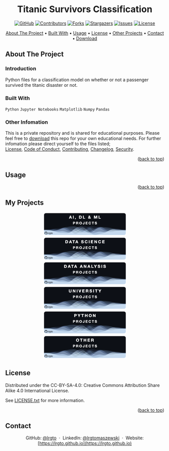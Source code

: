 <a name="readme-top"></a>

<div align="center">

# Titanic Survivors Classification

[![GitHub][GitHub-shield]](https://github.com/lrgto/titanic-survivor-classification)
[![Contributors][contributors-shield]](https://github.com/lrgto/titanic-survivor-classification/graphs/contributors)
[![Forks][forks-shield]](https://github.com/lrgto/titanic-survivor-classification/network/members)
[![Stargazers][stars-shield]](https://github.com/lrgto/titanic-survivor-classification/stargazers)
[![Issues][issues-shield]](https://github.com/lrgto/titanic-survivor-classification/issues)
[![License][license-shield]](https://github.com/lrgto/titanic-survivor-classification/blob/main/LICENSE.txt)

</div>

<p align="center">
  <a href="#about-the-project">About The Project</a> •
  <a href="#built-with">Built With</a> •
  <a href="#usage">Usage</a> •
  <a href="#license">License</a> •
  <a href="#other-projects">Other Projects</a> •
  <a href="#contact">Contact</a> •
  <a href="https://github.com/lrgto/titanic-survivor-classification/archive/refs/heads/main.zip">Download</a>
</p>

<!-- ABOUT THE PROJECT -->

## About The Project

### Introduction

Python files for a classification model on whether or not a passenger survived the titanic disaster or not.

### Built With

`Python` `Jupyter Notebooks` `Matplotlib` `Numpy` `Pandas`

### Other Infomation

This is a private repository and is shared for educational purposes. Please feel free to [download](https://github.com/lrgto/titanic-survivor-classification/archive/refs/heads/main.zip) this repo for your own educational needs. For further infomation please direct yourself to the files listed; <br> [License](https://github.com/lrgto/titanic-survivor-classification/blob/main/LICENSE.txt), [Code of Conduct](https://github.com/lrgto/titanic-survivor-classification/blob/main/docs/CODE_OF_CONDUCT.md),  [Contributing](https://github.com/lrgto/titanic-survivor-classification/blob/main/docs/CONTRIBUTING.md), [Changelog](https://github.com/lrgto/titanic-survivor-classification/blob/main/docs/CHANGELOG.md), [Security](https://github.com/lrgto/titanic-survivor-classification/blob/main/docs/SECURITY.md).

<p align="right">(<a href="#readme-top">back to top</a>)</p>

<!-- USAGE -->

## Usage

<p align="right">(<a href="#readme-top">back to top</a>)</p>

<!-- OTHER PROJECTS --> 
## My Projects
<div align="center">
<a href="https://github.com/stars/lrgto/lists/ai-ml-dl-projects" style="margin:10px; margin-bottom:50px"><img src="https://github.com/lrgto/lrgto/blob/main/assets/ProjectButton.001.png?raw=true" alt="AI, ML & DL Projects Button" width="265" height="75"></a>
<a href="https://github.com/stars/lrgto/lists/data-science-projects" style="margin:10px; margin-bottom:50px"><img src="https://github.com/lrgto/lrgto/blob/main/assets/ProjectButton.002.png?raw=true" alt="Data Science Projects Button" width="265" height="75"></a>
<a href="https://github.com/stars/lrgto/lists/data-analysis-projects" style="margin:10px; margin-bottom:50px"><img src="https://github.com/lrgto/lrgto/blob/main/assets/ProjectButton.003.png?raw=true" alt="Data Analysis Projects Button" width="265" height="75"></a>
<a href="https://github.com/stars/lrgto/lists/university-projects" style="margin:10px; margin-bottom:50px"><img src="https://github.com/lrgto/lrgto/blob/main/assets/ProjectButton.004.png?raw=true" alt="University Projects Button" width="265" height="75"></a>
<a href="https://github.com/stars/lrgto/lists/python-projects" style="margin:10px; margin-bottom:50px"><img src="https://github.com/lrgto/lrgto/blob/main/assets/ProjectButton.005.png?raw=true" alt="Python Projects Button" width="265" height="75"></a>
<a href="https://github.com/stars/lrgto/lists/other-projects" style="margin:10px; margin-bottom:50px"><img src="https://github.com/lrgto/lrgto/blob/main/assets/ProjectButton.006.png?raw=true" alt="Other Projects Button" width="265" height="75"></a>
</div>

<!-- LICENSE -->
## License
Distributed under the CC-BY-SA-4.0: Creative Commons Attribution Share Alike 4.0 International License. 

See [LICENSE.txt](https://github.com/lrgto/titanic-survivor-classification/blob/main/LICENSE.txt) for more information.

<p align="right">(<a href="#readme-top">back to top</a>)</p>

<!-- CONTACT -->
## Contact
<div align="center">

GitHub: [@lrgto](https://github.com/lrgto) &nbsp;&middot;&nbsp; LinkedIn: [@lrgtomaszewski](https://www.linkedin.com/in/lrgtomaszewski/) &nbsp;&middot;&nbsp; Website: [https://lrgto.github.io](https://lrgto.github.io)
</div>

[contributors-shield]: https://img.shields.io/github/contributors/lrgto/titanic-survivor-classification.svg?style=for-the-badge
[forks-shield]: https://img.shields.io/github/forks/lrgto/titanic-survivor-classification.svg?style=for-the-badge
[stars-shield]: https://img.shields.io/github/stars/lrgto/titanic-survivor-classification.svg?style=for-the-badge
[issues-shield]: https://img.shields.io/github/issues/lrgto/titanic-survivor-classification.svg?style=for-the-badge
[license-shield]: https://img.shields.io/github/license/lrgto/titanic-survivor-classification.svg?style=for-the-badge
[github-shield]: https://img.shields.io/badge/-GitHub-black.svg?style=for-the-badge&logo=GitHub&colorB=555